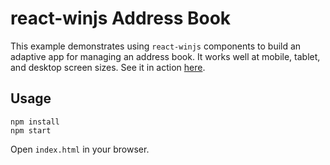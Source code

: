 # react-winjs Address Book

This example demonstrates using `react-winjs` components to build an adaptive app for managing an address book. It works well at mobile, tablet, and desktop screen sizes. See it in action [here](http://winjs.github.io/react-winjs/examples/address-book/index.html).

## Usage

```
npm install
npm start
```

Open `index.html` in your browser.